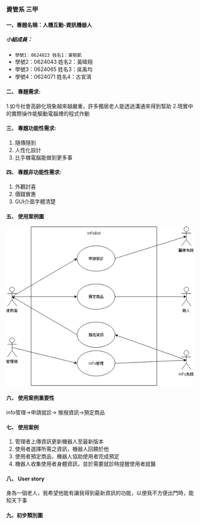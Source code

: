 ### 資管系 三甲

#### 一、專題名稱：人機互動-資訊機器人

##### 小組成員：
* `學號1：0624023 姓名1：黃郁凱`
* 學號2：0624043 姓名2：黃暐翔
* 學號3：0624065 姓名3：吳禹均
* 學號4：0624071 姓名4：古宣鴻

#### 二、	專題需求:

1.如今社會高齡化現象越來越嚴重，許多獨居老人能透過溝通來得到幫助
2.現實中的實際操作能驅動電腦裡的程式作動

#### 三、	專題功能性需求:

1.	隨傳隨到
2.	人性化設計
3.	比手機電腦能做到更多事
	
#### 四、	專題非功能性需求:

1.	外觀討喜
2.	價錢實惠
3.	GUI介面字體清楚

#### 五、	使用案例圖

![使用案例圖](使用案例圖.png "使用案例圖")

#### 六、	使用案例重要性

info管理->申請就診-> 推撥資訊->預定商品

#### 七、	使用案例
1. 管理者上傳資訊更新機器人至最新版本
2. 使用者選擇所需之資訊，機器人回饋於他
3. 使用者預定商品，機器人協助使用者完成預定
4. 機器人收集使用者身體資訊，並於需要就診時提醒使用者就醫

#### 八、	User story
身為一個老人，我希望他能有讓我得到最新資訊的功能，以便我不方便出門時，能知天下事

#### 九、初步類別圖

